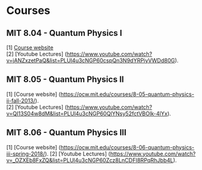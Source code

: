 # Courses 

## MIT 8.04 - Quantum Physics I

[1] [Course website](https://ocw.mit.edu/courses/8-04-quantum-physics-i-spring-2016/)  
[2] [Youtube Lectures] (https://www.youtube.com/watch?v=jANZxzetPaQ&list=PLUl4u3cNGP60cspQn3N9dYRPiyVWDd80G).

## MIT 8.05 - Quantum Physics II


[1] [Course website] (https://ocw.mit.edu/courses/8-05-quantum-physics-ii-fall-2013/).  
[2] [Youtube Lectures] (https://www.youtube.com/watch?v=QI13S04w8dM&list=PLUl4u3cNGP60QlYNsy52fctVBOlk-4lYx).

## MIT 8.06 - Quantum Physics III

[1] [Course website] (https://ocw.mit.edu/courses/8-06-quantum-physics-iii-spring-2018/). 
[2] [Youtube Lectures] (https://www.youtube.com/watch?v=_OZXEb8FxZQ&list=PLUl4u3cNGP60Zcz8LnCDFI8RPqRhJbb4L).
